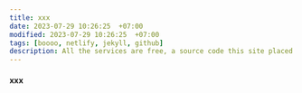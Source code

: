 ```yaml
---
title: xxx
date: 2023-07-29 10:26:25  +07:00
modified: 2023-07-29 10:26:25  +07:00
tags: [boooo, netlify, jekyll, github]
description: All the services are free, a source code this site placed on github repository and intergration with netlify service, another service that you can use is github page for hosting your own static site.
---
```


#### xxx

